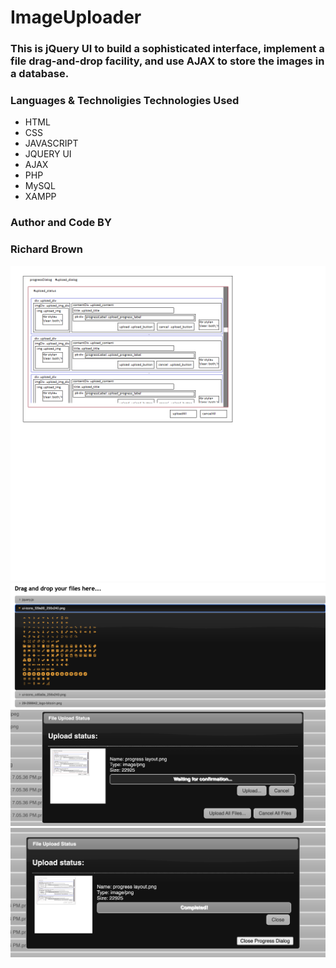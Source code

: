 # ImageUploader

### This is jQuery UI to build a sophisticated interface, implement a file drag-and-drop facility, and use AJAX to store the images in a database.

### Languages  & Technoligies Technologies Used
* HTML
* CSS
* JAVASCRIPT
* JQUERY UI
* AJAX
* PHP
* MySQL
* XAMPP

### Author and Code BY
### Richard Brown

![Logic layout](https://github.com/rbrown29/ImageUploader/blob/main/progress%20layout.png?raw=true{:height="10px"width="10px"})
![Logic layout](https://github.com/rbrown29/ImageUploader/blob/main/img1.png?raw=true{:height="10px"width="10px"})
![Logic layout](https://github.com/rbrown29/ImageUploader/blob/main/img2.png?raw=true{:height="10px"width="10px"})
![Logic layout](https://github.com/rbrown29/ImageUploader/blob/main/img3.png?raw=true{:height="10px"width="10px"})
